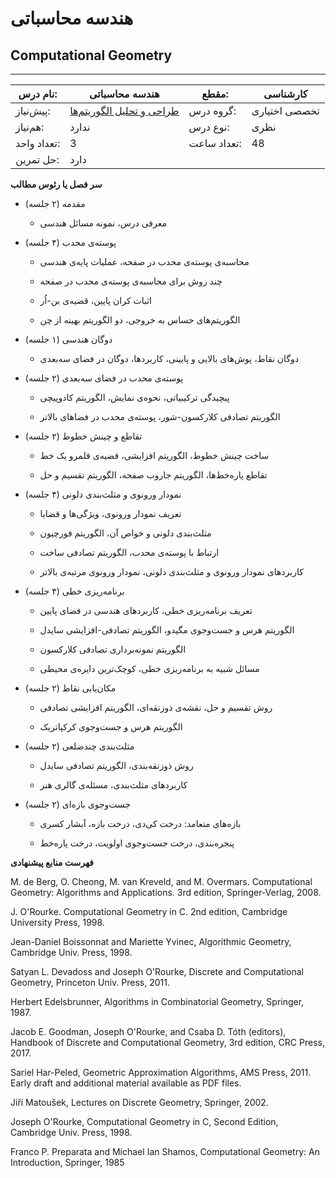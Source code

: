 # هندسه محاسباتی
## Computational Geometry
_______________________________________________________________________________
| نام درس:    | هندسه محاسباتی                                                                 | مقطع:       | کارشناسی      |
| ----------- | ------------------------------------------------------------------------------ | ----------- | ------------- |
| پیش‌نیاز:   | [طراحی و تحلیل الگوریتم‌ها](../mandatory/Design-and-Analysis-of-Algorithms.md) | گروه درس:   | تخصصی اختیاری |
| هم‌نیاز:    | ندارد                                                                          | نوع درس:    | نظری          |
| تعداد واحد: | 3                                                                              | تعداد ساعت: | 48            |
| حل تمرین:   |  دارد                                                                          |             |               |

**سر فصل یا رئوس مطالب**

- مقدمه (۲ جلسه)

  - معرفی درس، نمونه مسائل هندسی

- پوسته‌ی محدب (۴ جلسه)

  - محاسبه‌ی پوسته‌ی محدب در صفحه، عملیات پایه‌ی هندسی

  - چند روش برای محاسبه‌ی پوسته‌ی محدب در صفحه

  - اثبات کران پایین، قضیه‌ی بن-اُر

  - الگوریتم‌های حساس به خروجی، دو الگوریتم بهینه از چن

- دوگان هندسی (۱ جلسه)

  - دوگان نقاط، پوش‌های بالایی و پایینی، کاربردها، دوگان در فضای سه‌بعدی

- پوسته‌ی محدب در فضای سه‌بعدی (۲ جلسه)

  - پیچیدگی ترکیبیاتی، نحوه‌ی نمایش، الگوریتم کادوپیچی

  - الگوریتم تصادفی کلارکسون-شور، پوسته‌ی محدب در فضاهای بالاتر

- تقاطع و چینش خطوط (۲ جلسه)

  - ساخت چینش خطوط، الگوریتم افزایشی، قضیه‌ی قلمرو یک خط

  - تقاطع پاره‌خط‌ها، الگوریتم جاروب صفحه، الگوریتم تقسیم و حل

- نمودار ورونوی و مثلث‌بندی دلونی (۴ جلسه)

  - تعریف نمودار ورونوی، ویژگی‌ها و قضایا

  - مثلث‌بندی دلونی و خواص آن، الگوریتم فورچیون

  - ارتباط با پوسته‌ی محدب، الگوریتم تصادفی ساخت

  - کاربردهای نمودار ورونوی و مثلث‌بندی دلونی، نمودار ورونوی مرتبه‌ی بالاتر

- برنامه‌ریزی خطی (۴ جلسه)

  - تعریف برنامه‌ریزی خطی، کاربردهای هندسی در فضای پایین

  - الگوریتم هرس و جست‌وجوی مگیدو، الگوریتم تصادفی-افزایشی سایدل

  - الگوریتم نمونه‌برداری تصادفی کلارکسون

  - مسائل شبیه به برنامه‌ریزی خطی، کوچک‌ترین دایره‌ی محیطی

- مکان‌یابی نقاط (۲ جلسه)

  - روش تقسیم و حل، نقشه‌ی ذوزنقه‌ای، الگوریتم افزایشی تصادفی

  - الگوریتم هرس و جست‌وجوی کرکپاتریک

- مثلث‌بندی چندضلعی (۲ جلسه)

  - روش ذوزنقه‌بندی، الگوریتم تصادفی سایدل

  - کاربردهای مثلث‌بندی، مسئله‌ی گالری هنر

- جست‌وجوی بازه‌ای (۲ جلسه)

  - بازه‌های متعامد: درخت کی‌دی، درخت بازه، آبشار کسری

  - پنجره‌بندی، درخت جست‌وجوی اولویت، درخت پاره‌خط

**فهرست منابع پیشنهادی**

M. de Berg, O. Cheong, M. van Kreveld, and M. Overmars. Computational Geometry: Algorithms and Applications. 3rd edition, Springer-Verlag, 2008.

J. O'Rourke. Computational Geometry in C. 2nd edition, Cambridge University Press, 1998.

Jean-Daniel Boissonnat and Mariette Yvinec, Algorithmic Geometry, Cambridge Univ. Press, 1998. 

Satyan L. Devadoss and Joseph O'Rourke, Discrete and Computational Geometry, Princeton Univ. Press, 2011.

Herbert Edelsbrunner, Algorithms in Combinatorial Geometry, Springer, 1987. 

Jacob E. Goodman, Joseph O'Rourke, and Csaba D. Tóth (editors), Handbook of Discrete and Computational Geometry, 3rd edition, CRC Press, 2017.

Sariel Har-Peled, Geometric Approximation Algorithms, AMS Press, 2011. Early draft and additional material available as PDF files.

Jiří Matoušek, Lectures on Discrete Geometry, Springer, 2002.

Joseph O'Rourke, Computational Geometry in C, Second Edition, Cambridge Univ. Press, 1998.

Franco P. Preparata and Michael Ian Shamos, Computational Geometry: An Introduction, Springer, 1985
